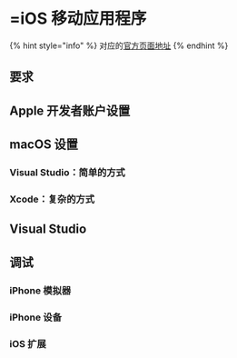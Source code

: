 # =iOS 移动应用程序

{% hint style="info" %}
对应的[官方页面地址](https://contributing.bitwarden.com/getting-started/clients/mobile/ios/)
{% endhint %}

## 要求 <a href="#requirements" id="requirements"></a>

## Apple 开发者账户设置 <a href="#apple-developer-account-setup" id="apple-developer-account-setup"></a>

## macOS 设置 <a href="#macos-setup" id="macos-setup"></a>

### Visual Studio：简单的方式 <a href="#visual-studio-the-easy-way" id="visual-studio-the-easy-way"></a>

### Xcode：复杂的方式 <a href="#xcode-the-hard-way" id="xcode-the-hard-way"></a>

## Visual Studio <a href="#visual-studio" id="visual-studio"></a>

## 调试 <a href="#debugging" id="debugging"></a>

### iPhone 模拟器 <a href="#iphone-simulator" id="iphone-simulator"></a>

### iPhone 设备 <a href="#iphone-device" id="iphone-device"></a>

### iOS 扩展 <a href="#ios-extensions" id="ios-extensions"></a>
